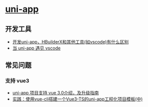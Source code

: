 # [uni-app](https://uniapp.dcloud.io/)

## 开发工具

- [开发uni-app，HBuilderX和其他工具(如vscode)有什么区别](https://ask.dcloud.net.cn/article/35451)
- [当 uni-app 遇见 vscode](https://ask.dcloud.net.cn/article/36286)

## 常见问题

### 支持 vue3

- [uni-app 项目支持 vue 3.0介绍，及升级指南](https://ask.dcloud.net.cn/article/37834)
- [实践：使用vue-cli搭建一个Vue3-TS的uni-app工程化项目模板(中)](https://juejin.cn/post/6976906597263998989)

